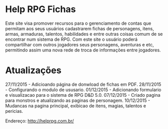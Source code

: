 Help RPG Fichas
=================
Este site visa promover recursos para o gerenciamento de contas que permitam aos seus usuários
cadastrarem fichas de personagens, itens, armas, armaduras, talentos, habilidades e entre outras coisas
comum de se encontrar num sistema de RPG. Com este site o usuário poderá compartilhar com outros jogadores
seus personagens, aventuras e etc, permitindo assim uma nova rede de troca de informações entre jogadores.

Atualizações
==============
27/11/2015 - Adicioando página de donwload de fichas em PDF.
28/11/2015 - Configurando o modulo de ususario.
01/12/2015 - Adicionando formulario e visualizacao para o sistema de RPG D&D 5.0.
07/12/2015 - Criado pagina para monstros e atualizando as paginas de personagem.
10/12/2015 - Mudancas na pagina principal, exibicao de itens, magias, talentos e pericias.



Endereço: http://helprpg.com.br/